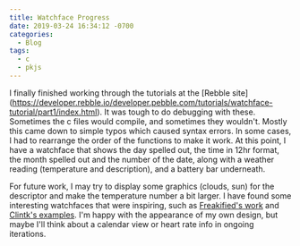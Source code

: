 ```yaml
---
title: Watchface Progress
date: 2019-03-24 16:34:12 -0700
categories: 
  - Blog
tags:
  - c
  - pkjs
---
```


I finally finished working through the tutorials at the [Rebble site] (https://developer.rebble.io/developer.pebble.com/tutorials/watchface-tutorial/part1/index.html). It was tough to do debugging with these. Sometimes the c files would compile, and sometimes they wouldn't. Mostly this came down to simple typos which caused syntax errors. In some cases, I had to rearrange the order of the functions to make it work. At this point, I have a watchface that shows the day spelled out, the time in 12hr format, the month spelled out and the number of the date, along with a weather reading (temperature and description), and a battery bar underneath. 

For future work, I may try to display some graphics (clouds, sun) for the descriptor and make the temperature number a bit larger. I have found some interesting watchfaces that were inspiring, such as [Freakified's work](https://github.com/freakified/TimeStylePebble) and [Clintk's examples](http://clintkprojects.blogspot.com/2014/11/pebble-watchface.html). I'm happy with the appearance of my own design, but maybe I'll think about a calendar view or heart rate info in ongoing iterations. 
